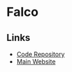 # Falco

## Links

- [Code Repository](https://github.com/falcosecurity/falco)
- [Main Website](https://falco.org/)
